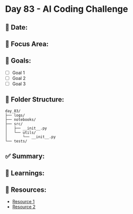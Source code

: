 # Day 83 - AI Coding Challenge

## 📅 Date:
<!-- Fill in when this day is completed -->

## 🧠 Focus Area:
<!-- What concept or skill is the focus of this day? -->

## 🎯 Goals:
- [ ] Goal 1
- [ ] Goal 2
- [ ] Goal 3

## 📂 Folder Structure:
```
day_83/
├── logs/
├── notebooks/
├── src/
│   ├── __init__.py
│   └── utils/
│       └── __init__.py
└── tests/
```

## ✅ Summary:
<!-- Short summary of what you achieved today -->

## 🧠 Learnings:
<!-- What new things did you understand? -->

## 🔗 Resources:
- [Resource 1](#)
- [Resource 2](#)

